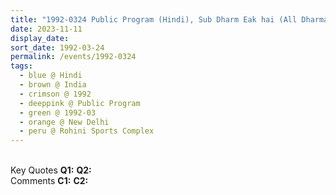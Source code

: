```yaml
---
title: "1992-0324 Public Program (Hindi), Sub Dharm Eak hai (All Dharmas Are One), Rohini Sports Complex, Pitam Pura, New Delhi, India"
date: 2023-11-11
display_date: 
sort_date: 1992-03-24
permalink: /events/1992-0324
tags:
  - blue @ Hindi
  - brown @ India
  - crimson @ 1992
  - deeppink @ Public Program
  - green @ 1992-03
  - orange @ New Delhi
  - peru @ Rohini Sports Complex
---
```


<br>

<wave-list>
  <list-title color="DarkSeaGreen" width="55">Key Quotes</list-title>
  <list-item color="BlanchedAlmond" width="280"><b>Q1:</b> <i></i></list-item>
  <list-item color="Lavender" width="280"><b>Q2:</b> <i></i></list-item>
</wave-list>

<br>

<wave-list>
  <list-title color="DarkSeaGreen" width="55">Comments</list-title>
  <list-item color="BlanchedAlmond" width="280"><b>C1:</b> <i></i></list-item>
  <list-item color="Lavender" width="280"><b>C2:</b> <i></i></list-item>
</wave-list>